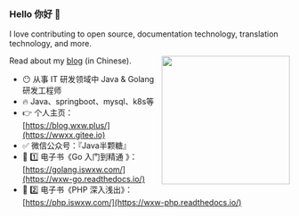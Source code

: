 <!--
**iswxw/iswxw** is a ✨ _special_ ✨ repository because its `README.md` (this file) appears on your GitHub profile.

Here are some ideas to get you started:

- 🔭 I’m currently working on ...
- 🌱 I’m currently learning ...
- 👯 I’m looking to collaborate on ...
- 🤔 I’m looking for help with ...
- 💬 Ask me about ...
- 📫 How to reach me: ...
- 😄 Pronouns: ...
- ⚡ Fun fact: ...
-->

### Hello 你好 👋
<!-- 暂时关闭
<img align="right" src="qrcode.jpg" alt="" height="185" />
-->
I love contributing to open source, documentation technology, translation technology, and more.

Read about my [blog](https://blog.wxw.plus) (in Chinese).<img align='right' src="https://media.giphy.com/media/M9gbBd9nbDrOTu1Mqx/giphy.gif" width="230">

- 😶 从事 IT 研发领域中  Java & Golang 研发工程师
- 🔥 Java、springboot、mysql、k8s等
- 👉  个人主页：[https://blog.wxw.plus/](https://wwxx.gitee.io)  
- ✅ 微信公众号：『Java半颗糖』
- 📖 1️⃣ 电子书《Go 入门到精通 》：[https://golang.iswxw.com/](https://wxw-go.readthedocs.io/)  
- 📖 2️⃣ 电子书《PHP 深入浅出》：[https://php.iswxw.com/](https://wxw-php.readthedocs.io/)  

